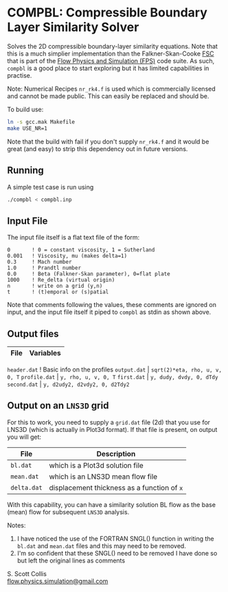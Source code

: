# COMPBL:  Compressible Boundary Layer Similarity Solver

Solves the 2D compressible boundary-layer similarity equations.  Note that
this is a much simplier implementation than the Falkner-Skan-Cooke 
[FSC](https://github.com/sscollis/fsc) that is part of the 
[Flow Physics and Simulation (FPS)](https://github.com/flow-physics-simulation/flow-physics-simulation/edit/gh-pages/index.md) 
code suite.  As such, `compbl` is a good place to start exploring 
but it has limited capabilities in practise.

Note:  Numerical Recipes `nr_rk4.f` is used which is commercially licensed 
and cannot be made public.  This can easily be replaced and should be.

To build use:
```bash
ln -s gcc.mak Makefile
make USE_NR=1 
```
Note that the build with fail if you don't supply `nr_rk4.f` and it
would be great (and easy) to strip this dependency out in future 
versions.

## Running

A simple test case is run using
```bash
./compbl < compbl.inp
```

## Input File

The input file itself is a flat text file of the form:
```
0       ! 0 = constant viscosity, 1 = Sutherland
0.001   ! Viscosity, mu (makes delta=1)
0.3     ! Mach number
1.0     ! Prandtl number
0.0     ! Beta (Falkner-Skan parameter), 0=flat plate
1000    ! Re_delta (virtual origin)
n       ! write on a grid (y,n)
t       ! (t)emporal or (s)patial
```
Note that comments following the values, these comments
are ignored on input, and the input file itself it piped
to `compbl` as stdin as shown above.

## Output files

File          |   Variables
--------------|--------------------------------
`header.dat`  ! Basic info on the profiles
`output.dat`  | `sqrt(2)*eta, rho, u, v, 0, T`
`profile.dat` | `y, rho, u, v, 0, T`
`first.dat`   | `y, dudy, dvdy, 0, dTdy`
`second.dat`  | `y, d2udy2, d2vdy2, 0, d2Tdy2`

## Output on an `LNS3D` grid

For this to work, you need to supply a `grid.dat` file (2d)
that you use for LNS3D (which is actually in Plot3d format).
If that file is present, on output you will get:

File        |  Description
------------|------------------------------------------
`bl.dat`    | which is a Plot3d solution file
`mean.dat`  | which is an LNS3D mean flow file
`delta.dat` | displacement thickness as a function of `x`

With this capability, you can have a similarity solution 
BL flow as the base (mean) flow for subsequent `LNS3D` analysis.

Notes:
  1. I have noticed the use of the FORTRAN SNGL() function
     in writing the `bl.dat` and `mean.dat` files and this
     may need to be removed.
  2. I'm so confident that these SNGL() need to be removed
     I have done so but left the original lines as comments

S. Scott Collis\
flow.physics.simulation@gmail.com
